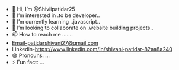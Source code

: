 - 👋 Hi, I’m @Shiviipatidar25
- 👀 I’m interested in .to be developer..
- 🌱 I’m currently learning ..javascript..
- 💞️ I’m looking to collaborate on .website building projects..
- 📫 How to reach me .......
- Email-patidarshivani27@gmail.com
- Linkedin-https://www.linkedin.com/in/shivani-patidar-82aa8a240
- 😄 Pronouns: ...
- ⚡ Fun fact: ...

<!---
Shiviipatidar25/Shiviipatidar25 is a ✨ special ✨ repository because its `README.md` (this file) appears on your GitHub profile.
You can click the Preview link to take a look at your changes.
--->
